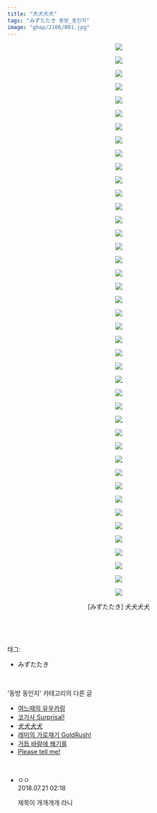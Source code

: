 ```yaml
---
title: "犬犬犬犬"
tags: "みずたたき 동방_동인지"
image: "ghap/2166/001.jpg"
---
```

<div class="article">
<p style="text-align: center; clear: none; float: none;"><img src="{{ site.nasurl }}/ghap/2166/001.jpg"/></p>
<p style="text-align: center; clear: none; float: none;"><img src="{{ site.nasurl }}/ghap/2166/002.jpg"/></p>
<p style="text-align: center; clear: none; float: none;"><img src="{{ site.nasurl }}/ghap/2166/003.jpg"/></p>
<p style="text-align: center; clear: none; float: none;"><img src="{{ site.nasurl }}/ghap/2166/004.jpg"/></p>
<p style="text-align: center; clear: none; float: none;"><img src="{{ site.nasurl }}/ghap/2166/005.jpg"/></p>
<p style="text-align: center; clear: none; float: none;"><img src="{{ site.nasurl }}/ghap/2166/006.jpg"/></p>
<p style="text-align: center; clear: none; float: none;"><img src="{{ site.nasurl }}/ghap/2166/007.jpg"/></p>
<p style="text-align: center; clear: none; float: none;"><img src="{{ site.nasurl }}/ghap/2166/008.jpg"/></p>
<p style="text-align: center; clear: none; float: none;"><img src="{{ site.nasurl }}/ghap/2166/009.jpg"/></p>
<p style="text-align: center; clear: none; float: none;"><img src="{{ site.nasurl }}/ghap/2166/010.jpg"/></p>
<p style="text-align: center; clear: none; float: none;"><img src="{{ site.nasurl }}/ghap/2166/011.jpg"/></p>
<p style="text-align: center; clear: none; float: none;"><img src="{{ site.nasurl }}/ghap/2166/012.jpg"/></p>
<p style="text-align: center; clear: none; float: none;"><img src="{{ site.nasurl }}/ghap/2166/013.jpg"/></p>
<p style="text-align: center; clear: none; float: none;"><img src="{{ site.nasurl }}/ghap/2166/014.jpg"/></p>
<p style="text-align: center; clear: none; float: none;"><img src="{{ site.nasurl }}/ghap/2166/015.jpg"/></p>
<p style="text-align: center; clear: none; float: none;"><img src="{{ site.nasurl }}/ghap/2166/016.jpg"/></p>
<p style="text-align: center; clear: none; float: none;"><img src="{{ site.nasurl }}/ghap/2166/017.jpg"/></p>
<p style="text-align: center; clear: none; float: none;"><img src="{{ site.nasurl }}/ghap/2166/018.jpg"/></p>
<p style="text-align: center; clear: none; float: none;"><img src="{{ site.nasurl }}/ghap/2166/019.jpg"/></p>
<p style="text-align: center; clear: none; float: none;"><img src="{{ site.nasurl }}/ghap/2166/020.jpg"/></p>
<p style="text-align: center; clear: none; float: none;"><img src="{{ site.nasurl }}/ghap/2166/021.jpg"/></p>
<p style="text-align: center; clear: none; float: none;"><img src="{{ site.nasurl }}/ghap/2166/022.jpg"/></p>
<p style="text-align: center; clear: none; float: none;"><img src="{{ site.nasurl }}/ghap/2166/023.jpg"/></p>
<p style="text-align: center; clear: none; float: none;"><img src="{{ site.nasurl }}/ghap/2166/024.jpg"/></p>
<p style="text-align: center; clear: none; float: none;"><img src="{{ site.nasurl }}/ghap/2166/025.jpg"/></p>
<p style="text-align: center; clear: none; float: none;"><img src="{{ site.nasurl }}/ghap/2166/026.jpg"/></p>
<p style="text-align: center; clear: none; float: none;"><img src="{{ site.nasurl }}/ghap/2166/027.jpg"/></p>
<p style="text-align: center; clear: none; float: none;"><img src="{{ site.nasurl }}/ghap/2166/028.jpg"/></p>
<p style="text-align: center; clear: none; float: none;"><img src="{{ site.nasurl }}/ghap/2166/029.jpg"/></p>
<p style="text-align: center; clear: none; float: none;"><img src="{{ site.nasurl }}/ghap/2166/030.jpg"/></p>
<p style="text-align: center; clear: none; float: none;"><img src="{{ site.nasurl }}/ghap/2166/031.jpg"/></p>
<p style="text-align: center; clear: none; float: none;"><img src="{{ site.nasurl }}/ghap/2166/032.jpg"/></p>
<p style="text-align: center; clear: none; float: none;"><img src="{{ site.nasurl }}/ghap/2166/033.jpg"/></p>
<p style="text-align: center; clear: none; float: none;"><img src="{{ site.nasurl }}/ghap/2166/034.jpg"/></p>
<p style="text-align: center; clear: none; float: none;"><img src="{{ site.nasurl }}/ghap/2166/035.jpg"/></p>
<p style="text-align: center; clear: none; float: none;"><img src="{{ site.nasurl }}/ghap/2166/036.jpg"/></p>
<p style="text-align: center; clear: none; float: none;"><img src="{{ site.nasurl }}/ghap/2166/037.jpg"/></p>
<p style="text-align: center; clear: none; float: none;"><img src="{{ site.nasurl }}/ghap/2166/038.jpg"/></p>
<p style="text-align: center; clear: none; float: none;"><img src="{{ site.nasurl }}/ghap/2166/039.jpg"/></p>
<p style="text-align: center; clear: none; float: none;"><img src="{{ site.nasurl }}/ghap/2166/040.jpg"/></p>
<p style="text-align: center; clear: none; float: none;"><img src="{{ site.nasurl }}/ghap/2166/041.jpg"/></p>
<p style="text-align: center; clear: none; float: none;"><img src="{{ site.nasurl }}/ghap/2166/042.jpg"/></p>
<p style="text-align: center; clear: none; float: none;">[みずたたき] 犬犬犬犬</p>
<p><br/></p>
</div><br/>
<div class="tagTrail">
<p>태그: </p>
<ul>
<li>みずたたき</li>
</ul>
</div><br/>
<div class="another">
<p>'동방 동인지' 카테고리의 다른 글</p>
<ul>
<li><a href="/2016-09-14-ghap_2168">여느때의 유우카링</a></li>
<li><a href="/2016-09-14-ghap_2167">코가사 Surprisal!</a></li>
<li><a href="/2016-09-14-ghap_2166">犬犬犬犬</a></li>
<li><a href="/2016-09-14-ghap_2163">레미의 가로채기 GoldRush!</a></li>
<li><a href="/2016-09-14-ghap_2162">거듭 바람에 쐐기를</a></li>
<li><a href="/2016-09-13-ghap_2161">Please tell me!</a></li>
</ul>
</div><br/>
<div class="cb_module cb_fluid">
<div class="cb_wrt cb_profile">
<div class="comment">
<ul>
<li class="cb_thumb_off" id="comment15291010">
<div class="cb_comment_area">
<div class="cb_info_area">
<div class="cb_section">
<span class="cb_nick_name">ㅇㅇ</span>
</div>
<div class="cb_section">
<span class="cb_date">2018.07.21 02:18 </span>
</div>
</div>
<div class="cb_dsc_comment">
<p class="cb_dsc">
											제목이 개개개개 라니
										</p>
</div>
</div></li>
</ul>
</div>
</div><!-- commentList close -->
</div><br/>
